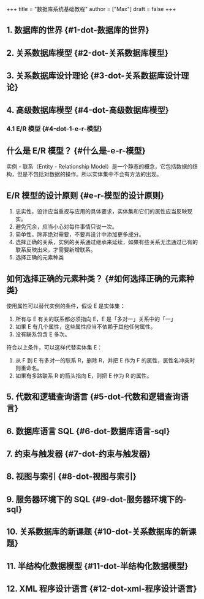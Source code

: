 +++
title = "数据库系统基础教程"
author = ["Max"]
draft = false
+++

## 1. 数据库的世界 {#1-dot-数据库的世界}


## 2. 关系数据库模型 {#2-dot-关系数据库模型}


## 3. 关系数据库设计理论 {#3-dot-关系数据库设计理论}


## 4. 高级数据库模型 {#4-dot-高级数据库模型}


### 4.1 E/R 模型 {#4-dot-1-e-r-模型}


## 什么是 E/R 模型？ {#什么是-e-r-模型}

实例 - 联系（Entity - Relationship Model）是一个静态的概念，它包括数据的结构，但是不包括对数据的操作。所以实体集中不会有方法的出现。


## E/R 模型的设计原则 {#e-r-模型的设计原则}

1.  忠实性，设计应当重视与应用的具体要求，实体集和它们的属性应当反映现实。
2.  避免冗余，应当小心对每件事情只说一次。
3.  简单性，除非绝对需要，不要再设计中添加更多成分。
4.  选择正确的关系，实例的关系通过继承来延续，如果有些关系无法通过已有的联系反映出来，才需要新增联系。
5.  选择正确的元素种类


## 如何选择正确的元素种类？ {#如何选择正确的元素种类}

使用属性可以替代实例的条件，假设 E 是实体集：

1.  所有与 E 有关的联系都必须指向 E，E 是「多对一」关系中的「一」
2.  如果 E 有几个属性，这些属性应当不依赖于其他任何属性。
3.  没有联系包含 E 多次。

符合以上条件，可以这样代替实体集 E：

1.  从 F 到 E 有多对一的联系 R，删除 R，并把 E 作为 F 的属性，属性名冲突时则重命名。
2.  如果有多路联系 R 的箭头指向 E，则把 E 作为 R 的属性。


## 5. 代数和逻辑查询语言 {#5-dot-代数和逻辑查询语言}


## 6. 数据库语言 SQL {#6-dot-数据库语言-sql}


## 7. 约束与触发器 {#7-dot-约束与触发器}


## 8. 视图与索引 {#8-dot-视图与索引}


## 9. 服务器环境下的 SQL {#9-dot-服务器环境下的-sql}


## 10. 关系数据库的新课题 {#10-dot-关系数据库的新课题}


## 11. 半结构化数据模型 {#11-dot-半结构化数据模型}


## 12. XML 程序设计语言 {#12-dot-xml-程序设计语言}
